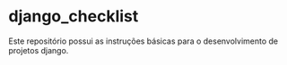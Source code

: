 # django_checklist
Este repositório possui as instruções básicas para o desenvolvimento de projetos django.
